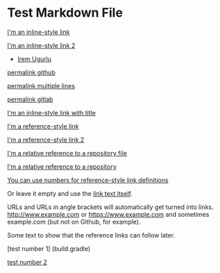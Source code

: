 # Test Markdown File

[I'm an inline-style link](https://www.google.com)

[I'm an inline-style link 2](README.md)

* [Irem Ugurlu](https://gitlab.ewi.tudelft.nl/iugurlu)

[permalink github](https://github.com/tudorpopovici1/demo-plugin-jetbrains-project/blob/cf925c192b45c9310a2dcc874573f393024f3be2/src/main/java/actions/MarkdownAction.java#L55)

[permalink multiple lines](https://github.com/tudorpopovici1/demo-plugin-jetbrains-project/blob/cf925c192b45c9310a2dcc874573f393024f3be2/src/main/java/actions/MarkdownAction.java#L52-L71)

[permalink gitlab](https://gitlab.ewi.tudelft.nl/cse2000-software-project/2019-2020-q4/cluster-0/tracking-changes-in-links-to-code/tracking-changes-in-links-to-code/-/blob/dev/src/main/kotlin/org/intellij/plugin/tracker/data/FileChange.kt#L26)

[I'm an inline-style link with title](https://www.google.com "Google's Homepage")

[I'm a reference-style link][Arbitrary case-insensitive reference text]

[I'm a reference-style link 2][Arbitrary case-insensitive reference text 2]

[I'm a relative reference to a repository file](README.md)

[I'm a relative reference to a repository](src/main/kotlin/org/intellij/plugin/tracker/services)

[You can use numbers for reference-style link definitions][1]

Or leave it empty and use the [link text itself].

URLs and URLs in angle brackets will automatically get turned into links. 
http://www.example.com or <https://www.example.com> and sometimes 
example.com (but not on Github, for example).

Some text to show that the reference links can follow later.

[arbitrary case-insensitive reference text]: https://www.mozilla.org
[arbitrary case-insensitive reference text 2]: README.md
[1]: http://slashdot.org
[link text itself]: http://www.reddit.com

[test number 1] (build.gradle)

[test number 2](src/main/../../build.gradle)